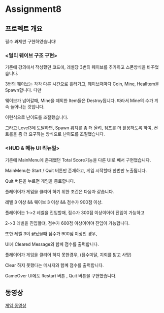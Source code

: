 # Assignment8


## 프로젝트 개요
필수 과제만 구현하였습니다!

### <멀티 웨이브 구조 구현>

기존에 강의에서 작성했던 코드에, 레벨당 3번의 웨이브를 추가하고 스폰방식을 바꾸었습니다.  


3번의 웨이브는 각각 다른 시간으로 흘러가고, 웨이브때마다 Coin, Mine, HealItem을 Spawn합니다. 다만  


웨이브가 넘어갈때, Mine을 제외한 Item들은 Destroy됩니다. 따라서 Mine의 수가 계속 늘어나는 것입니다.  


이런식으로 난이도를 조절했습니다.  


그라고 Level3에 도달하면, Spawn 위치를 좀 더 올려, 점프를 더 활용하도록 하여, 컨트롤을 좀 더 요구하는 방식으로 난이도를 조절했습니다.





### <HUD & 메뉴 UI 리뉴얼>

기존에 MainMenu에 존재했던 Total Score기능을 다른 UI로 빼서 구현했습니다.  


MainMenu는 Start / Quit 버튼만 존재하고, 게임 시작할때 한번만 노출됩니다.  


Quit 버튼을 누르면 게임을 종료합니다.

플레이어가 게임을 클리어 하기 위한 조건은 다음과 같습니다.  


레벨 3 이상 && 웨이브 3 이상 && 점수가 900점 이상.

플레이어는 1->2 레벨을 진입할때, 점수가 300점 이상이어야 진입이 가능하고  


2->3 레벨을 진입할떄, 점수가 600점 이상이어야 진입이 가능합니다.  


또한 레벨 3이 끝났을때 점수가 900점 이상인 경우,  


UI에 Cleared Message와 함께 점수를 출력합니다.

플레이어가 게임을 클리어 하지 못한경우, (점수미달, 지뢰를 밟고 사망)  


Clear 하지 못했다는 메시지와 함꼐 점수를 출력합니다.

GameOver UI에도 Restart 버튼 , Quit 버튼을 구현했습니다.


## 동영상

[게임 동영상]([https://youtu.be/Pzv5XbbWMd0](https://www.youtube.com/watch?v=yBBA7Iw7rI8&ab_channel=%ED%95%9C%EC%83%81%ED%98%81))


